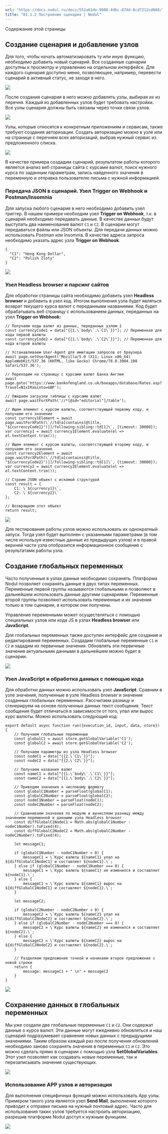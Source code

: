 ```yaml
---
url: "https://docs.nodul.ru/docs/552a61de-9900-4d6c-87dd-8cd7212cd668/"
title: "01.1.2 Построение сценария | Nodul"
---
```


Содержание этой страницы

## Создание сценария и добавление узлов [​](https://docs.nodul.ru/docs/552a61de-9900-4d6c-87dd-8cd7212cd668/\#%D1%81%D0%BE%D0%B7%D0%B4%D0%B0%D0%BD%D0%B8%D0%B5-%D1%81%D1%86%D0%B5%D0%BD%D0%B0%D1%80%D0%B8%D1%8F-%D0%B8-%D0%B4%D0%BE%D0%B1%D0%B0%D0%B2%D0%BB%D0%B5%D0%BD%D0%B8%D0%B5-%D1%83%D0%B7%D0%BB%D0%BE%D0%B2 "Прямая ссылка на Создание сценария и добавление узлов")

Для того, чтобы начать автоматизировать ту или иную функцию, необходимо добавить новый сценарий. Все созданные сценарии доступны к просмотру и управлению на отдельном интерфейсе. Для каждого сценария доступно меню, позволяющее, например, перевести сценарий в активный статус, не заходя в него.

![](https://docs.nodul.ru/img/notion/48b58ef7-d779-4a43-85b1-00d1c564fa73/Untitled.gif)

После создания сценария в него можно добавлять узлы, выбирая их из перечня. Каждый из добавленных узлов будет требовать настройки. Все узлы сценария должны быть связаны через точки связи узлов.

![](https://docs.nodul.ru/img/notion/091b4faf-8803-4b5a-88cc-5835d16a9e23/Untitled.gif)

Узлы, которые относятся к конкретным приложениям и сервисам, также требуют создания авторизации. Создать авторизацию можно в узле или на странице с перечнем всех авторизаций, выбрав нужный сервис из предложенного списка.

![](https://docs.nodul.ru/img/notion/a4394f4a-5bb7-4bbc-a4c4-7197040d4806/Untitled.gif)

В качестве примера создадим сценарий, результатом работы которого является анализ веб страницы сайта с курсами валют, поиск нужного курса по заданным параметрам, запись найденного значения в переменную и отправка пользователю письма с нужной информацией.

### Передача JSON в сценарий. Узел Trigger on Webhook и Postman/Insomnia [​](https://docs.nodul.ru/docs/552a61de-9900-4d6c-87dd-8cd7212cd668/\#%D0%BF%D0%B5%D1%80%D0%B5%D0%B4%D0%B0%D1%87%D0%B0-json-%D0%B2-%D1%81%D1%86%D0%B5%D0%BD%D0%B0%D1%80%D0%B8%D0%B9-%D1%83%D0%B7%D0%B5%D0%BB-trigger-on-webhook-%D0%B8-postmaninsomnia "Прямая ссылка на П�ередача JSON в сценарий. Узел Trigger on Webhook и Postman/Insomnia")

Для запуска любого сценария в него необходимо добавить узел триггер. В нашем примере необходим узел **Trigger on Webhook**, т.к. в сценарий необходимо передавать данные. В качестве данных будут выступать два наименования валют `C1` и `C2`. В сценарии могут передаваться файлы или JSON объекты. Для передачи данных можно использовать Postman или Insomnia. В качестве адреса запроса необходимо указать адрес узла **Trigger on Webhook**.

```codeBlockLines_e6Vv
{
  "C1": "Hong Kong Dollar",
  "C2": "Polish Zloty"
}

```

![](https://docs.nodul.ru/img/notion/bb9ccf5e-f3c0-4517-965b-9b84667ee839/Untitled.gif)

### Узел **Headless browser и парсинг сайтов** [​](https://docs.nodul.ru/docs/552a61de-9900-4d6c-87dd-8cd7212cd668/\#%D1%83%D0%B7%D0%B5%D0%BB-headless-browser-%D0%B8-%D0%BF%D0%B0%D1%80%D1%81%D0%B8%D0%BD%D0%B3-%D1%81%D0%B0%D0%B9%D1%82%D0%BE%D0%B2 "Прямая ссылка на узел-headless-browser-и-парсинг-сайтов")

Для обработки страницы сайта необходимо добавить узел **Headless browser** и добавить в узел код. Итогом выполнения узла будет являться возврат текущего курса валют с переданными названиями. Код будет обрабатывать веб страницу с использованием данных, переданных на узел **Trigger on Webhook:**

```codeBlockLines_e6Vv
// Получаем коды валют из данных, переданных узлом 1
const currencyCode1 = data["{{1.\`body\`.\`C1\`}}"]; // Переменная для кода первой валюты
const currencyCode2 = data["{{1.\`body\`.\`C2\`}}"]; // Переменная для кода второй валюты

// Устанавливаем User-Agent для имитации запросов от браузера
await page.setUserAgent('Mozilla/5.0 (X11; Linux x86_64) AppleWebKit/537.36 (KHTML, like Gecko) Chrome/78.0.3904.108 Safari/537.36');

// Переходим на страницу с курсами валют Банка Англии
await page.goto('https://www.bankofengland.co.uk/boeapps/database/Rates.asp?Travel=NIxIRx&into=GBP');

// Ожидаем загрузки таблицы с курсами валют
await page.waitForXPath('//*[@id="editorial"]/table');

// Ищем элемент с курсом валюты, соответствующей первому коду, и получаем его значение
const currency1Element = await page.waitForXPath(\`//td[a[contains(@title, "${currencyCode1}")]]/following-sibling::td[1]\`, {timeout: 30000});
var currency1 = await currency1Element.evaluate(el => el.textContent.trim());

// Ищем элемент с курсом валюты, соответствующей второму коду, и получаем его значение
const currency2Element = await page.waitForXPath(\`//td[a[contains(@title, "${currencyCode2}")]]/following-sibling::td[1]\`, {timeout: 30000});
var currency2 = await currency2Element.evaluate(el => el.textContent.trim());

// Строим JSON объект с искомой структурой
const result = {
    C1: \`${currency1}\`,
    C2: \`${currency2}\`
};

// Возвращаем этот объект
return result;

```

![](https://docs.nodul.ru/img/notion/9b93f2d1-eca7-4f0f-a5c9-9669bc8061a6/Untitled.gif)

Для тестирования работы узлов можно использовать их однократный запуск. Тогда узел будет выполнен с указанными параметрами (в том числе используя известные данные из предыдущих узлов) и в правой верхней части узла отобразится информационное сообщение с результатами работы узла.

## Создание глобальных переменных [​](https://docs.nodul.ru/docs/552a61de-9900-4d6c-87dd-8cd7212cd668/\#%D1%81%D0%BE%D0%B7%D0%B4%D0%B0%D0%BD%D0%B8%D0%B5-%D0%B3%D0%BB%D0%BE%D0%B1%D0%B0%D0%BB%D1%8C%D0%BD%D1%8B%D1%85-%D0%BF%D0%B5%D1%80%D0%B5%D0%BC%D0%B5%D0%BD%D0%BD%D1%8B%D1%85 "Прямая ссылка на Создание глобальных переменных")

Часто полученные в узлах данные необходимо сохранять. Платформа Nodul позволяет сохранять данные в двух типах переменных. Переменные первой группы называются глобальными и позволяют в дальнейшем использовать данные другими сценариями. Переменные второй группы позволяют использовать переменные и их значения только в том сценарии, в котором они получены.

Управление переменными может осуществляться с помощью специальных узлов или кода JS в узлах **Headless browser** или **JavaScript**.

Для глобальных переменных также доступен интерфейс для создания и редактирования переменных. Создадим глобальные переменные `C1` и `С2` и зададим их первичные значения. Обновлять эти первичные значения актуальными данными в дальнейшем можно будет в сценарии.

![](https://docs.nodul.ru/img/notion/d480f49b-3727-46ab-b216-0dad14bf1fbb/Untitled.gif)

### Узел JavaScript и обработка данных с помощью кода [​](https://docs.nodul.ru/docs/552a61de-9900-4d6c-87dd-8cd7212cd668/\#%D1%83%D0%B7%D0%B5%D0%BB-javascript-%D0%B8-%D0%BE%D0%B1%D1%80%D0%B0%D0%B1%D0%BE%D1%82%D0%BA%D0%B0-%D0%B4%D0%B0%D0%BD%D0%BD%D1%8B%D1%85-%D1%81-%D0%BF%D0%BE%D0%BC%D0%BE%D1%89%D1%8C%D1%8E-%D0%BA%D0%BE%D0%B4%D0%B0 "Прямая ссылка на Узел JavaScript и обработка данных с помощью кода")

Для обработки данных можно использовать узел **JavaScript**. Сравним в узле значения, полученные в узле Headless browser и значения созданных глобальных переменных. Рассчитаем разницу и сгенерируем на основе полученных данных текст сообщения. Текст сообщения будет отличаться в зависимости от того, упал или вырос курс валюты. Можно использовать следующий код:

```codeBlockLines_e6Vv
export default async function run({execution_id, input, data, store}) {
    // Получаем глобальные переменные
    const globalC1 = await store.getGlobalVariable('C1');
    const globalC2 = await store.getGlobalVariable('C2');

    // Получаем параметры из узла Headless browser
    const nodeC1 = data["{{2.\`C1\`}}"];
    const nodeC2 = data["{{2.\`C2\`}}"];

    // Получаем названия валют
    const nameC1 = data["{{1.\`body\`.\`C1\`}}"];
    const nameC2 = data["{{1.\`body\`.\`C2\`}}"];

    // Приводим значения к числовому формату
    const globalC1Number = parseFloat(globalC1);
    const globalC2Number = parseFloat(globalC2);
    const nodeC1Number = parseFloat(nodeC1);
    const nodeC2Number = parseFloat(nodeC2);

    // Сравниваем значения по модулю и вычисляем разницу между значением переменной и данными узла Headless browser
    const diffGlobalC1NodeC1 = Math.abs(globalC1Number - nodeC1Number).toFixed(4);
    const diffGlobalC2NodeC2 = Math.abs(globalC2Number - nodeC2Number).toFixed(4);

    let messageC1;

    if (globalC1Number - nodeC1Number < 0) {
        messageC1 = \`Курс валюты ${nameC1} упал на ${diffGlobalC1NodeC1} и составляет ${nodeC1}.\`;
    } else if (globalC1Number - nodeC1Number === 0) {
        messageC1 = \`Курс валюты ${nameC1} не изменился и составляет ${nodeC1}.\`;
    } else {
        messageC1 = \`Курс валюты ${nameC1} вырос на ${diffGlobalC1NodeC1} и составляет ${nodeC1}.\`;
    }

    let messageC2;

    if (globalC2Number - nodeC2Number < 0) {
        messageC2 = \`Курс валюты ${nameC2} упал на ${diffGlobalC2NodeC2} и составляет ${nodeC2}.\`;
    } else if (globalC2Number - nodeC2Number === 0) {
        messageC2 = \`Курс валюты ${nameC2} не изменился и составляет ${nodeC2}.\`;
    } else {
        messageC2 = \`Курс валюты ${nameC2} вырос на ${diffGlobalC2NodeC2} и составляет ${nodeC2}.\`;
    }

    // Разделяем предложения точкой и начинаем второе предложение с новой строки
    return {
        message: messageC1 + " \n" + messageC2
    }
}

```

![](https://docs.nodul.ru/img/notion/858ee09c-a2aa-486b-b187-9a1461ddf5fa/Untitled.gif)

## Сохранение данных в глобальных переменных [​](https://docs.nodul.ru/docs/552a61de-9900-4d6c-87dd-8cd7212cd668/\#%D1%81%D0%BE%D1%85%D1%80%D0%B0%D0%BD%D0%B5%D0%BD%D0%B8%D0%B5-%D0%B4%D0%B0%D0%BD%D0%BD%D1%8B%D1%85-%D0%B2-%D0%B3%D0%BB%D0%BE%D0%B1%D0%B0%D0%BB%D1%8C%D0%BD%D1%8B%D1%85-%D0%BF%D0%B5%D1%80%D0%B5%D0%BC%D0%B5%D0%BD%D0%BD%D1%8B%D1%85 "Прямая ссылка на Сохранение данных в глобальных переменных")

Мы уже создали две глобальные переменные `C1` и `C2`. Они содержат данные о курсе валют. Эти данные могут ежедневно обновляться и наш сценарий подразумевает сравнение новых данных с предыдущими значениями. Таким образом каждый раз после получения обновлений необходимо заново сохранять значения в переменных `C1` и `C2`. Это можно сделать прямо в сценарии с помощью узла **SetGlobalVariables**. Этот узел позволяет как создавать новые переменные, так и перезаписывать значения существующих.

![](https://docs.nodul.ru/img/notion/a36d9a69-255a-4812-a399-8b41f3da52e8/Untitled.gif)

### Использование APP узлов и авторизация [​](https://docs.nodul.ru/docs/552a61de-9900-4d6c-87dd-8cd7212cd668/\#%D0%B8%D1%81%D0%BF%D0%BE%D0%BB%D1%8C%D0%B7%D0%BE%D0%B2%D0%B0%D0%BD%D0%B8%D0%B5-app-%D1%83%D0%B7%D0%BB%D0%BE%D0%B2-%D0%B8-%D0%B0%D0%B2%D1%82%D0%BE%D1%80%D0%B8%D0%B7%D0%B0%D1%86%D0%B8%D1%8F "Прямая ссылка на Использование APP узлов и авторизация")

Для выполнения специфичных функций можно использовать App узлы. Примером такого узла является узел **Send Mail**, выполнение которого приводит к отправке письма на нужный почтовый адрес. Часто для использования таких узлов требуется настроить авторизацию, разрешив платформе Nodul доступ к нужным функциям.

![](https://docs.nodul.ru/img/notion/6d567733-c658-476a-8b33-3c00d0163e23/Untitled.gif)